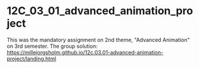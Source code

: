 # 12C_03_01_advanced_animation_project
This was the mandatory assignment on 2nd theme, "Advanced Animation" on 3rd semester. 
The group solution: https://millejorgsholm.github.io/12c.03.01-advanced-animation-project/landing.html
